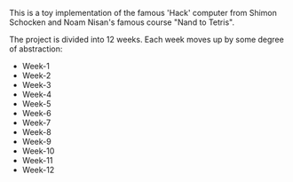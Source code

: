 This is a toy implementation of the famous 'Hack' computer from Shimon Schocken and Noam Nisan's famous course "Nand to Tetris".

The project is divided into 12 weeks. Each week moves up by some degree of abstraction:

- Week-1  
- Week-2  
- Week-3  
- Week-4  
- Week-5  
- Week-6  
- Week-7  
- Week-8  
- Week-9  
- Week-10  
- Week-11  
- Week-12  
